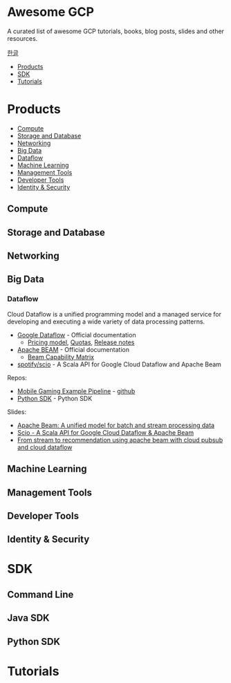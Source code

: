 Awesome GCP
===========

A curated list of awesome GCP tutorials, books, blog posts, slides and other resources.

[한글](README-ko.md)

* [Products](#product)
* [SDK](#sdk)
* [Tutorials](#tutorials)

# Products

* [Compute](#compute)
* [Storage and Database](#storage-and-database)
* [Networking](#networking)
* [Big Data](#big-data)
 *  [Dataflow](#dataflow)
* [Machine Learning](#machine-learning)
* [Management Tools](#management-tools)
* [Developer Tools](#developer-tools)
* [Identity & Security](#identity--security)

## Compute

## Storage and Database

## Networking

## Big Data

### Dataflow

Cloud Dataflow is a unified programming model and a managed service for developing and executing a wide variety of data processing patterns.

* [Google Dataflow](https://cloud.google.com/dataflow/docs/) - Official documentation
	* [Pricing model](https://cloud.google.com/dataflow/pricing), [Quotas](https://cloud.google.com/dataflow/quotas), [Release notes](https://cloud.google.com/dataflow/release-notes/release-notes-java-1)
* [Apache BEAM](https://beam.apache.org/documentation/) - Official documentation
	* [Beam Capability Matrix](https://beam.apache.org/documentation/runners/capability-matrix/)
* [spotify/scio](https://github.com/spotify/scio) - A Scala API for Google Cloud Dataflow and Apache Beam

Repos:

* [Mobile Gaming Example Pipeline](https://cloud.google.com/dataflow/examples/gaming-example) - [github](https://github.com/GoogleCloudPlatform/DataflowJavaSDK-examples/tree/master/src/main/java8/com/google/cloud/dataflow/examples/complete/game)
* [Python SDK](https://github.com/apache/beam/tree/python-sdk/sdks/python) - Python SDK

Slides:

* [Apache Beam: A unified model for batch and stream processing data](http://www.slideshare.net/HadoopSummit/apache-beam-a-unified-model-for-batch-and-stream-processing-data)
* [Scio - A Scala API for Google Cloud Dataflow & Apache Beam](http://www.slideshare.net/sinisalyh/scio-a-scala-api-for-google-cloud-dataflow-apache-beam?qid=1c6dde13-600d-470b-9df1-9059f6aba369&v=&b=&from_search=6)
* [From stream to recommendation using apache beam with cloud pubsub and cloud dataflow](http://www.slideshare.net/sinisalyh/from-stream-to-recommendation-using-apache-beam-with-cloud-pubsub-and-cloud-dataflow)




## Machine Learning

## Management Tools

## Developer Tools

## Identity & Security

# SDK

## Command Line

## Java SDK

## Python SDK

# Tutorials
